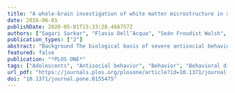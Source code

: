 ```yaml
---
title: "A whole-brain investigation of white matter microstructure in adolescents with conduct disorder"
date: 2016-06-01
publishDate: 2020-05-01T15:33:28.468757Z
authors: ["Sagari Sarkar", "Flavio Dell’Acqua", "Seán Froudist Walsh", "Nigel Blackwood", "Stephen Scott", "Michael C. Craig", "Quinton Deeley", "Declan G. M. Murphy"]
publication_types: ["2"]
abstract: "Background The biological basis of severe antisocial behaviour in adolescents is poorly understood. We recently reported that adolescents with conduct disorder (CD) have significantly increased fractional anisotropy (FA) of the uncinate fasciculus (a white matter (WM) tract that connects the amygdala to the frontal lobe) compared to their non-CD peers. However, the extent of WM abnormality in other brain regions is currently unclear. Methods We used tract-based spatial statistics to investigate whole brain WM microstructural organisation in 27 adolescent males with CD, and 21 non-CD controls. We also examined relationships between FA and behavioural measures. Groups did not differ significantly in age, ethnicity, or substance use history. Results The CD group, compared to controls, had clusters of significantly greater FA in 7 brain regions corresponding to: 1) the bilateral inferior and superior cerebellar peduncles, corticopontocerebellar tract, posterior limb of internal capsule, and corticospinal tract; 2) right superior longitudinal fasciculus; and 3) left cerebellar WM. Severity of antisocial behavior and callous-unemotional symptoms were significantly correlated with FA in several of these regions across the total sample, but not in the CD or control groups alone. Conclusions Adolescents with CD have significantly greater FA than controls in WM regions corresponding predominantly to the fronto-cerebellar circuit. There is preliminary evidence that variation in WM microstructure may be dimensionally related to behaviour problems in youngsters. These findings are consistent with the hypothesis that antisocial behaviour in some young people is associated with abnormalities in WM ‘connectivity’."
featured: false
publication: "*PLOS ONE*"
tags: ["Adolescents", "Antisocial behavior", "Behavior", "Behavioral disorders", "Central nervous system", "Collective animal behavior", "Emotions", "Microstructure"]
url_pdf: "https://journals.plos.org/plosone/article?id=10.1371/journal.pone.0155475"
doi: "10.1371/journal.pone.0155475"
---
```


